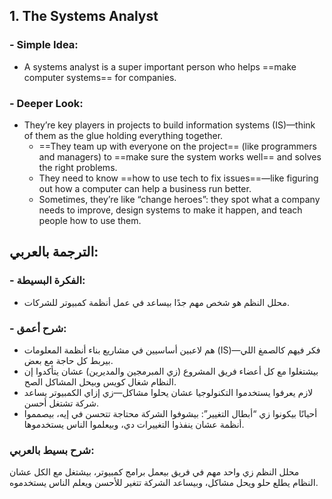 ## 1. The Systems Analyst

### - **Simple Idea**: 
- A systems analyst is a super important person who helps ==make computer systems== for companies.
### - **Deeper Look**:
 
- They’re key players in projects to build information systems (IS)—think of them as the glue holding everything together.
    - ==They team up with everyone on the project== (like programmers and managers) to ==make sure the system works well== and solves the right problems.
    - They need to know ==how to use tech to fix issues==—like figuring out how a computer can help a business run better.
    - Sometimes, they’re like “change heroes”: they spot what a company needs to improve, design systems to make it happen, and teach people how to use them.

## **الترجمة بالعربي**:

### - **الفكرة البسيطة**: 
- محلل النظم هو شخص مهم جدًا بيساعد في عمل أنظمة كمبيوتر للشركات.
### - **شرح أعمق**:

- هم لاعبين أساسيين في مشاريع بناء أنظمة المعلومات (IS)—فكر فيهم كالصمغ اللي بيربط كل حاجة مع بعض.
- بيشتغلوا مع كل أعضاء فريق المشروع (زي المبرمجين والمديرين) عشان يتأكدوا إن النظام شغال كويس وبيحل المشاكل الصح.
- لازم يعرفوا يستخدموا التكنولوجيا عشان يحلوا مشاكل—زي إزاي الكمبيوتر يساعد شركة تشتغل أحسن.
- أحيانًا بيكونوا زي “أبطال التغيير”: بيشوفوا الشركة محتاجة تتحسن في إيه، بيصمموا أنظمة عشان ينفذوا التغييرات دي، وبيعلموا الناس يستخدموها.

### **شرح بسيط بالعربي**:  
محلل النظم زي واحد مهم في فريق بيعمل برامج كمبيوتر، بيشتغل مع الكل عشان النظام يطلع حلو ويحل مشاكل، وبيساعد الشركة تتغير للأحسن ويعلم الناس يستخدموه.